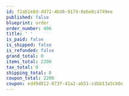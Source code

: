 ```yaml
---
id: f2ab1e8d-dd72-4bd8-9179-0ebe8c4749ee
published: false
blueprint: order
order_number: 406
title: ' '
is_paid: false
is_shipped: false
is_refunded: false
grand_total: 0
items_total: 2200
tax_total: 0
shipping_total: 0
coupon_total: 2200
coupon: edd9d812-873f-41a2-ab51-cdbb13a5cb0c
---
```

